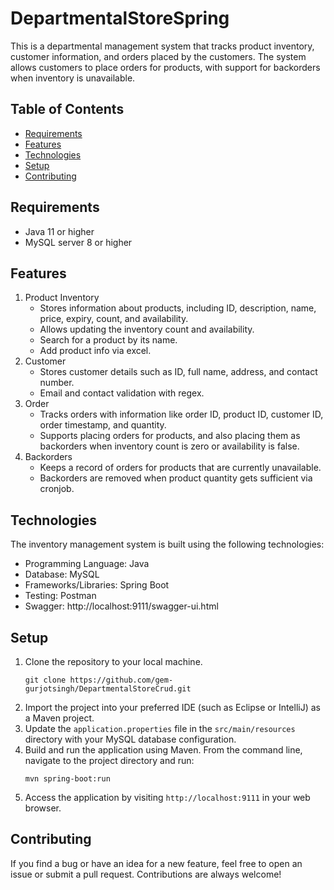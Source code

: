 # DepartmentalStoreSpring

This is a departmental management system that tracks product inventory, customer information, and orders placed by the customers. The system allows customers to place orders for products, with support for backorders when inventory is unavailable.

## Table of Contents

- [Requirements](#requirements)
- [Features](#features)
- [Technologies](#technologies)
- [Setup](#setup)
- [Contributing](#contributing)

## Requirements

- Java 11 or higher
- MySQL server 8 or higher

## Features

1. Product Inventory
   - Stores information about products, including ID, description, name, price, expiry, count, and availability.
   - Allows updating the inventory count and availability.
   - Search for a product by its name.
   - Add product info via excel.
2. Customer
   - Stores customer details such as ID, full name, address, and contact number.
   - Email and contact validation with regex.
3. Order
   - Tracks orders with information like order ID, product ID, customer ID, order timestamp, and quantity.
   - Supports placing orders for products, and also placing them as backorders when inventory count is zero or availability is false.
4. Backorders
   - Keeps a record of orders for products that are currently unavailable.
   - Backorders are removed when product quantity gets sufficient via cronjob.

## Technologies

The inventory management system is built using the following technologies:

- Programming Language: Java
- Database: MySQL
- Frameworks/Libraries: Spring Boot
- Testing: Postman
- Swagger: http://localhost:9111/swagger-ui.html

## Setup

1. Clone the repository to your local machine.
   ```
   git clone https://github.com/gem-gurjotsingh/DepartmentalStoreCrud.git
   ```
2. Import the project into your preferred IDE (such as Eclipse or IntelliJ) as a Maven project.
3. Update the `application.properties` file in the `src/main/resources` directory with your MySQL database configuration.
4. Build and run the application using Maven. From the command line, navigate to the project directory and run:
   ```
   mvn spring-boot:run
   ```
5. Access the application by visiting `http://localhost:9111` in your web browser.

## Contributing

If you find a bug or have an idea for a new feature, feel free to open an issue or submit a pull request. Contributions are always welcome!
